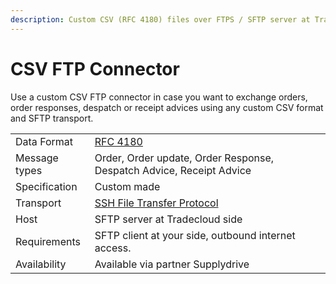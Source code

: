 ```yaml
---
description: Custom CSV (RFC 4180) files over FTPS / SFTP server at Tradecloud side
---
```


# CSV FTP Connector

Use a custom CSV FTP connector in case you want to exchange orders, order responses, despatch or receipt advices using any custom CSV format and SFTP transport.

|  |  |
| :--- | :--- |
| Data Format | [RFC 4180](https://tools.ietf.org/html/rfc4180) |
| Message types | Order, Order update, Order Response, Despatch Advice, Receipt Advice |
| Specification | Custom made |
| Transport | [SSH File Transfer Protocol](https://datatracker.ietf.org/doc/html/draft-ietf-secsh-filexfer-13) |
| Host |SFTP server at Tradecloud side |
| Requirements | SFTP client at your side, outbound internet access. |
| Availability | Available via partner Supplydrive |

